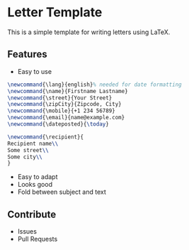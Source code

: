 # Letter Template

This is a simple template for writing letters using LaTeX.

## Features
* Easy to use

```latex
\newcommand{\lang}{english}% needed for date formatting
\newcommand{\name}{Firstname Lastname}
\newcommand{\street}{Your Street}
\newcommand{\zipCity}{Zipcode, City}
\newcommand{\mobile}{+1 234 56789}
\newcommand{\email}{name@example.com}
\newcommand{\dateposted}{\today}

\newcommand{\recipient}{
Recipient name\\
Some street\\
Some city\\
}
```

* Easy to adapt
* Looks good
* Fold between subject and text

## Contribute
* Issues
* Pull Requests

